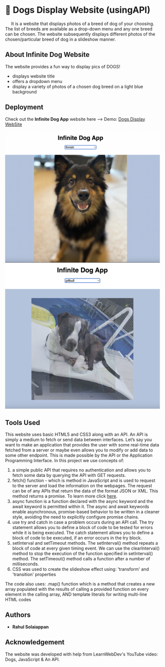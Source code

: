 # 🐶 Dogs Display Website (usingAPI)
&nbsp;&nbsp;&nbsp;&nbsp; It is a website that displays photos of a breed of dog of your choosing. The list of breeds are available as a drop-down menu and any one breed can be chosen. The website subsequently displays different photos of the chosen/particular breed of dog in a slideshow manner.

## About Infinite Dog Website
The website provides a fun way to display pics of DOGS! 
- displays website title  
- offers a dropdown menu  
- display a variety of photos of a chosen dog breed on a light blue background


## Deployment

Check out the **Infinite Dog App** website here --> Demo: [Dogs Display WebSite](https://rahuls1428.github.io/Dogs-Display-usingAPI)

![dogsdisplay-website-pic](./images/dogs1.png)
![dogsdisplay-website-pic](./images/dogs2.png)

## Tools Used

This website uses basic HTML5 and CSS3 along with an API. An API is simply a medium to fetch or send data between interfaces. Let’s say you want to make an application that provides the user with some real-time data fetched from a server or maybe even allows you to modify or add data to some other endpoint. This is made possible by the API or the Application Programming Interface. In this project we use concepts of:
1. a simple public API that requires no authentication and allows you to fetch some data by querying the API with GET requests.
2. fetch() function - which is method in JavaScript and is used to request to the server and load the information on the webpages. The request can be of any APIs that return the data of the format JSON or XML. This method returns a promise. To learn more click [here](https://www.javascripttutorial.net/javascript-fetch-api/).
3. async function is a function declared with the async keyword and the await keyword is permitted within it. The async and await keywords enable asynchronous, promise-based behavior to be written in a cleaner style, avoiding the need to explicitly configure promise chains.
3. use try and catch in case a problem occurs during an API call. The try statement allows you to define a block of code to be tested for errors while it is being executed. The catch statement allows you to define a block of code to be executed, if an error occurs in the try block.
4. setInterval and setTimeout methods. The setInterval() method repeats a block of code at every given timing event. We can use the clearInterval() method to stop the execution of the function specified in setInterval() method. The setTimeout() method calls a function after a number of milliseconds.
5. CSS was used to create the slideshow effect using: 'transform' and 'transition' properties

The code also uses: .map() function which is a method that creates a new array populated with the results of calling a provided function on every element in the calling array, AND template literals for writing multi-line HTML codes


## Authors

  * **Rahul Solaiappan**

## Acknowledgement
The website was developed with help from LearnWebDev's YouTube video: Dogs, JavaScript & An API.

